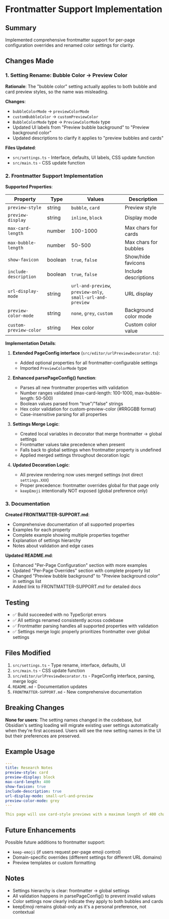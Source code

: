 # Frontmatter Support Implementation

## Summary

Implemented comprehensive frontmatter support for per-page configuration overrides and renamed color settings for clarity.

## Changes Made

### 1. Setting Rename: Bubble Color → Preview Color

**Rationale**: The "bubble color" setting actually applies to both bubble and card preview styles, so the name was misleading.

**Changes**:
- `bubbleColorMode` → `previewColorMode`
- `customBubbleColor` → `customPreviewColor`
- `BubbleColorMode` type → `PreviewColorMode` type
- Updated UI labels from "Preview bubble background" to "Preview background color"
- Updated descriptions to clarify it applies to "preview bubbles and cards"

**Files Updated**:
- `src/settings.ts` - Interface, defaults, UI labels, CSS update function
- `src/main.ts` - CSS update function

### 2. Frontmatter Support Implementation

**Supported Properties**:

| Property | Type | Values | Description |
|----------|------|--------|-------------|
| `preview-style` | string | `bubble`, `card` | Preview style |
| `preview-display` | string | `inline`, `block` | Display mode |
| `max-card-length` | number | 100-1000 | Max chars for cards |
| `max-bubble-length` | number | 50-500 | Max chars for bubbles |
| `show-favicon` | boolean | `true`, `false` | Show/hide favicons |
| `include-description` | boolean | `true`, `false` | Include descriptions |
| `url-display-mode` | string | `url-and-preview`, `preview-only`, `small-url-and-preview` | URL display |
| `preview-color-mode` | string | `none`, `grey`, `custom` | Background color mode |
| `custom-preview-color` | string | Hex color | Custom color value |

**Implementation Details**:

1. **Extended PageConfig interface** (`src/editor/urlPreviewDecorator.ts`):
   - Added optional properties for all frontmatter-configurable settings
   - Imported `PreviewColorMode` type

2. **Enhanced parsePageConfig() function**:
   - Parses all new frontmatter properties with validation
   - Number ranges validated (max-card-length: 100-1000, max-bubble-length: 50-500)
   - Boolean values parsed from "true"/"false" strings
   - Hex color validation for custom-preview-color (#RRGGBB format)
   - Case-insensitive parsing for all properties

3. **Settings Merge Logic**:
   - Created local variables in decorator that merge frontmatter → global settings
   - Frontmatter values take precedence when present
   - Falls back to global settings when frontmatter property is undefined
   - Applied merged settings throughout decoration logic

4. **Updated Decoration Logic**:
   - All preview rendering now uses merged settings (not direct `settings.XXX`)
   - Proper precedence: frontmatter overrides global for that page only
   - `keepEmoji` intentionally NOT exposed (global preference only)

### 3. Documentation

**Created FRONTMATTER-SUPPORT.md**:
- Comprehensive documentation of all supported properties
- Examples for each property
- Complete example showing multiple properties together
- Explanation of settings hierarchy
- Notes about validation and edge cases

**Updated README.md**:
- Enhanced "Per-Page Configuration" section with more examples
- Updated "Per-Page Overrides" section with complete property list
- Changed "Preview bubble background" to "Preview background color" in settings list
- Added link to FRONTMATTER-SUPPORT.md for detailed docs

## Testing

- ✅ Build succeeded with no TypeScript errors
- ✅ All settings renamed consistently across codebase
- ✅ Frontmatter parsing handles all supported properties with validation
- ✅ Settings merge logic properly prioritizes frontmatter over global settings

## Files Modified

1. `src/settings.ts` - Type rename, interface, defaults, UI
2. `src/main.ts` - CSS update function
3. `src/editor/urlPreviewDecorator.ts` - PageConfig interface, parsing, merge logic
4. `README.md` - Documentation updates
5. `FRONTMATTER-SUPPORT.md` - New comprehensive documentation

## Breaking Changes

**None for users**: The setting names changed in the codebase, but Obsidian's setting loading will migrate existing user settings automatically when they're first accessed. Users will see the new setting names in the UI but their preferences are preserved.

## Example Usage

```yaml
---
title: Research Notes
preview-style: card
preview-display: block
max-card-length: 400
show-favicon: true
include-description: true
url-display-mode: small-url-and-preview
preview-color-mode: grey
---

This page will use card-style previews with a maximum length of 400 characters.
```

## Future Enhancements

Possible future additions to frontmatter support:
- `keep-emoji` (if users request per-page emoji control)
- Domain-specific overrides (different settings for different URL domains)
- Preview templates or custom formatting

## Notes

- Settings hierarchy is clear: frontmatter → global settings
- All validation happens in parsePageConfig() to prevent invalid values
- Color settings now clearly indicate they apply to both bubbles and cards
- keepEmoji remains global-only as it's a personal preference, not contextual
